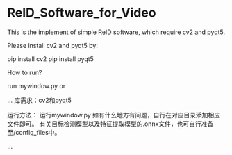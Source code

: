 # ReID_Software_for_Video
This is the implement of simple ReID software, which require cv2 and pyqt5.

Please install cv2 and pyqt5 by:

pip install cv2
pip install pyqt5


How to run?

run mywindow.py or 

...
库需求：cv2和pyqt5

运行方法： 运行mywindow.py
如有什么地方有问题，自行在对应目录添加相应文件即可。
有关目标检测模型以及特征提取模型的.onnx文件，也可自行准备至/config_files中。

...
